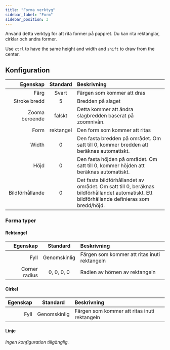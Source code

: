 ```yaml
---
title: "Forma verktyg"
sidebar_label: "Form"
sidebar_position: 3
---
```



Använd detta verktyg för att rita former på pappret. Du kan rita rektanglar, cirklar och andra former.

Use `ctrl` to have the same height and width and `shift` to draw from the center.

## Konfiguration

|        Egenskap | Standard  | Beskrivning                                                                                                                                  |
| ---------------:|:---------:|:-------------------------------------------------------------------------------------------------------------------------------------------- |
|            Färg |   Svart   | Färgen som kommer att dras                                                                                                                   |
|    Stroke bredd |     5     | Bredden på slaget                                                                                                                            |
|  Zooma beroende |  falskt   | Detta kommer att ändra slagbredden baserat på zoomnivån.                                                                                     |
|            Form | rektangel | Den form som kommer att ritas                                                                                                                |
|           Width |     0     | Den fasta bredden på området. Om satt till 0, kommer bredden att beräknas automatiskt.                                                       |
|            Höjd |     0     | Den fasta höjden på området. Om satt till 0, kommer höjden att beräknas automatiskt.                                                         |
| Bildförhållande |     0     | Det fasta bildförhållandet av området. Om satt till 0, beräknas bildförhållandet automatiskt. Ett bildförhållande definieras som bredd/höjd. |

### Forma typer

#### Rektangel

|      Egenskap |   Standard   | Beskrivning                                  |
| -------------:|:------------:|:-------------------------------------------- |
|          Fyll | Genomskinlig | Färgen som kommer att ritas inuti rektangeln |
| Corner radius |  0, 0, 0, 0  | Radien av hörnen av rektangeln               |

#### Cirkel

| Egenskap |   Standard   | Beskrivning                                  |
| --------:|:------------:|:-------------------------------------------- |
|     Fyll | Genomskinlig | Färgen som kommer att ritas inuti rektangeln |

#### Linje

*Ingen konfiguration tillgänglig.*
